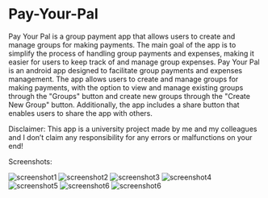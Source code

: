 # Pay-Your-Pal
Pay Your Pal is a group payment app that allows users to create and manage groups for making payments. 
The main goal of the app is to simplify the process of handling group payments and expenses, making it easier for users to keep track of and manage group expenses.
Pay Your Pal is an android app designed to facilitate group payments and expenses management. 
The app allows users to create and manage groups for making payments, with the option to view and manage existing groups through the "Groups" button and create new groups through the "Create New Group" button. 
Additionally, the app includes a share button that enables users to share the app with others. 

Disclaimer: This app is a university project made by me and my colleagues and I don’t claim any responsibility for any errors or malfunctions on your end! 

Screenshots:

![screenshot1](https://github.com/mauriceaounn/Pay-Your-Pal/assets/123246722/8092b066-97f5-4648-b409-c6e86bec4e41)
![screenshot2](https://github.com/mauriceaounn/Pay-Your-Pal/assets/123246722/ba9b528d-a104-4efd-89ec-b857e4acfb01)
![screenshot3](https://github.com/mauriceaounn/Pay-Your-Pal/assets/123246722/ca59e3c6-4f3e-4754-865c-9d0b915ec76f)
![screenshot4](https://github.com/mauriceaounn/Pay-Your-Pal/assets/123246722/89237ab2-e418-4d0f-9402-ea1367e9effd)
![screenshot5](https://github.com/mauriceaounn/Pay-Your-Pal/assets/123246722/65b2c1c4-5a8f-45f3-a524-b1584f1fad3c)
![screenshot6](https://github.com/mauriceaounn/Pay-Your-Pal/assets/123246722/f07f6c43-7c19-4b22-812f-a5e7c5bbcb93)
![screenshot6](https://github.com/mauriceaounn/Pay-Your-Pal/assets/123246722/2ed32473-9ee2-401b-bab1-11fa1468e9d7)
